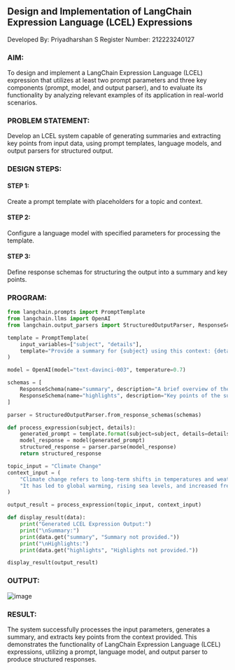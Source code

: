 ## Design and Implementation of LangChain Expression Language (LCEL) Expressions
Developed By: Priyadharshan S
Register Number: 212223240127

### AIM:
To design and implement a LangChain Expression Language (LCEL) expression that utilizes at least two prompt parameters and three key components (prompt, model, and output parser), and to evaluate its functionality by analyzing relevant examples of its application in real-world scenarios.

### PROBLEM STATEMENT:
Develop an LCEL system capable of generating summaries and extracting key points from input data, using prompt templates, language models, and output parsers for structured output.

### DESIGN STEPS:

#### STEP 1:
Create a prompt template with placeholders for a topic and context.

#### STEP 2:
Configure a language model with specified parameters for processing the template.

#### STEP 3:
Define response schemas for structuring the output into a summary and key points.

### PROGRAM:

```python
from langchain.prompts import PromptTemplate
from langchain.llms import OpenAI
from langchain.output_parsers import StructuredOutputParser, ResponseSchema

template = PromptTemplate(
    input_variables=["subject", "details"],
    template="Provide a summary for {subject} using this context: {details}"
)

model = OpenAI(model="text-davinci-003", temperature=0.7)

schemas = [
    ResponseSchema(name="summary", description="A brief overview of the subject"),
    ResponseSchema(name="highlights", description="Key points of the summary")
]

parser = StructuredOutputParser.from_response_schemas(schemas)

def process_expression(subject, details):
    generated_prompt = template.format(subject=subject, details=details)
    model_response = model(generated_prompt)
    structured_response = parser.parse(model_response)
    return structured_response

topic_input = "Climate Change"
context_input = (
    "Climate change refers to long-term shifts in temperatures and weather patterns, mainly caused by human activities such as burning fossil fuels, deforestation, and industrial processes. "
    "It has led to global warming, rising sea levels, and increased frequency of extreme weather events."
)

output_result = process_expression(topic_input, context_input)

def display_result(data):
    print("Generated LCEL Expression Output:")
    print("\nSummary:")
    print(data.get("summary", "Summary not provided."))
    print("\nHighlights:")
    print(data.get("highlights", "Highlights not provided."))

display_result(output_result)
```

### OUTPUT:
![image](https://github.com/user-attachments/assets/a321652b-ebeb-41c7-a3ed-500bd2db6d7f)

### RESULT:
The system successfully processes the input parameters, generates a summary, and extracts key points from the context provided. This demonstrates the functionality of LangChain Expression Language (LCEL) expressions, utilizing a prompt, language model, and output parser to produce structured responses.
